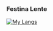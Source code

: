 ### Festina Lente

[![My Langs](https://github-readme-stats.vercel.app/api/top-langs/?username=anuraghazra)](https://github.com/anuraghazra/github-readme-stats)
